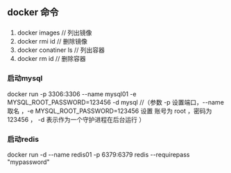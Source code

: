 ## docker 命令

### 
1. docker images   // 列出镜像
2. docker rmi id   // 删除镜像
3. docker conatiner ls // 列出容器
4. docker rm id // 删除容器

### 启动mysql 
 docker run -p 3306:3306 --name mysql01 -e MYSQL_ROOT_PASSWORD=123456 -d mysql
//（参数 -p 设置端口，--name 取名 ，-e MYSQL_ROOT_PASSWORD=123456 设置 账号为 root ，密码为 123456 ，
    -d 表示作为一个守护进程在后台运行 ）

### 启动redis
docker run -d --name redis01 -p 6379:6379 redis --requirepass "mypassword"
